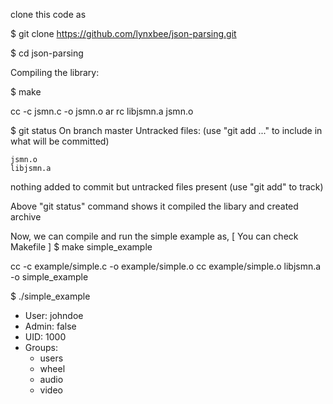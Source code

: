 clone this code as 

$ git clone https://github.com/lynxbee/json-parsing.git

$ cd json-parsing

Compiling the library:
	
$ make

cc -c  jsmn.c -o jsmn.o
ar rc libjsmn.a jsmn.o

$ git status
On branch master
Untracked files:
  (use "git add <file>..." to include in what will be committed)

	jsmn.o
	libjsmn.a

nothing added to commit but untracked files present (use "git add" to track)

Above "git status" command shows it compiled the libary and created archive

Now, we can compile and run the simple example as, [ You can check Makefile ]
$ make simple_example

cc -c  example/simple.c -o example/simple.o
cc  example/simple.o libjsmn.a -o simple_example

$ ./simple_example 
- User: johndoe
- Admin: false
- UID: 1000
- Groups:
  * users
  * wheel
  * audio
  * video

